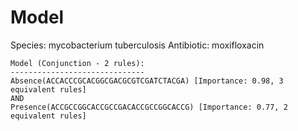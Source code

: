 
# Model

Species: mycobacterium tuberculosis
Antibiotic: moxifloxacin

```
Model (Conjunction - 2 rules):
------------------------------
Absence(ACCACCCGCACGGCGACGCGTCGATCTACGA) [Importance: 0.98, 3 equivalent rules]
AND
Presence(ACCGCCGGCACCGCCGACACCGCCGGCACCG) [Importance: 0.77, 2 equivalent rules]

```

